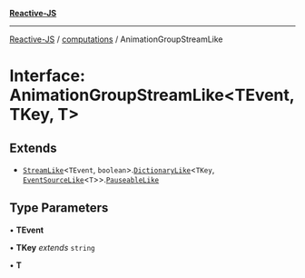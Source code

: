 [**Reactive-JS**](../../README.md)

***

[Reactive-JS](../../README.md) / [computations](../README.md) / AnimationGroupStreamLike

# Interface: AnimationGroupStreamLike\<TEvent, TKey, T\>

## Extends

- [`StreamLike`](StreamLike.md)\<`TEvent`, `boolean`\>.[`DictionaryLike`](../../collections/interfaces/DictionaryLike.md)\<`TKey`, [`EventSourceLike`](EventSourceLike.md)\<`T`\>\>.[`PauseableLike`](../../utils/interfaces/PauseableLike.md)

## Type Parameters

• **TEvent**

• **TKey** *extends* `string`

• **T**
